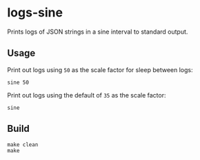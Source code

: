 # logs-sine

Prints logs of JSON strings in a sine interval to standard output.

## Usage

Print out logs using `50` as the scale factor for sleep between logs:

    sine 50
  
Print out logs using the default of `35` as the scale factor:

    sine
    
## Build

    make clean
    make

